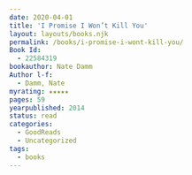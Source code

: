 ```yaml
---
date: 2020-04-01
title: 'I Promise I Won’t Kill You'
layout: layouts/books.njk
permalink: /books/i-promise-i-wont-kill-you/
Book Id:
  - 22584319
bookauthor: Nate Damm
Author l-f:
  - Damm, Nate
myrating: ★★★★★
pages: 59
yearpublished: 2014
status: read
categories:
  - GoodReads
  - Uncategorized
tags:
  - books
---
```

